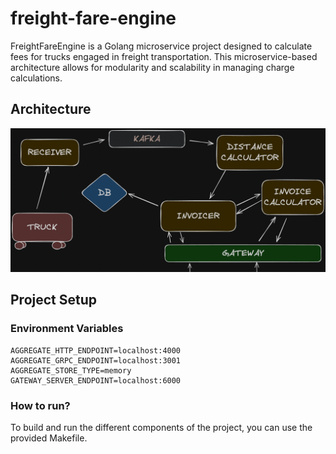 # freight-fare-engine
FreightFareEngine is a Golang microservice project designed to calculate fees for trucks engaged in 
freight transportation. This microservice-based architecture allows for modularity and scalability in managing 
charge calculations.

## Architecture
<p align="center">
  <img src="docs/architecture.png">
</p>

## Project Setup
### Environment Variables
```
AGGREGATE_HTTP_ENDPOINT=localhost:4000
AGGREGATE_GRPC_ENDPOINT=localhost:3001
AGGREGATE_STORE_TYPE=memory
GATEWAY_SERVER_ENDPOINT=localhost:6000
```

### How to run?
To build and run the different components of the project, you can use the provided Makefile.
